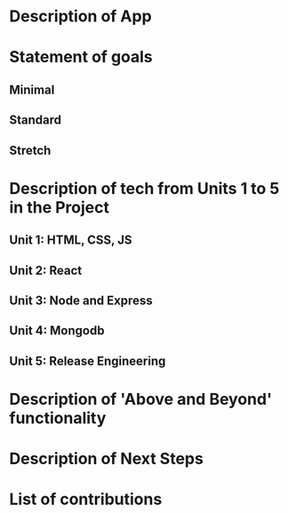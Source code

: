 # Description of App

# Statement of goals

## Minimal

## Standard

## Stretch

# Description of tech from Units 1 to 5 in the Project

## Unit 1: HTML, CSS, JS

## Unit 2: React

## Unit 3: Node and Express

## Unit 4: Mongodb

## Unit 5: Release Engineering

# Description of 'Above and Beyond' functionality

# Description of Next Steps

# List of contributions

